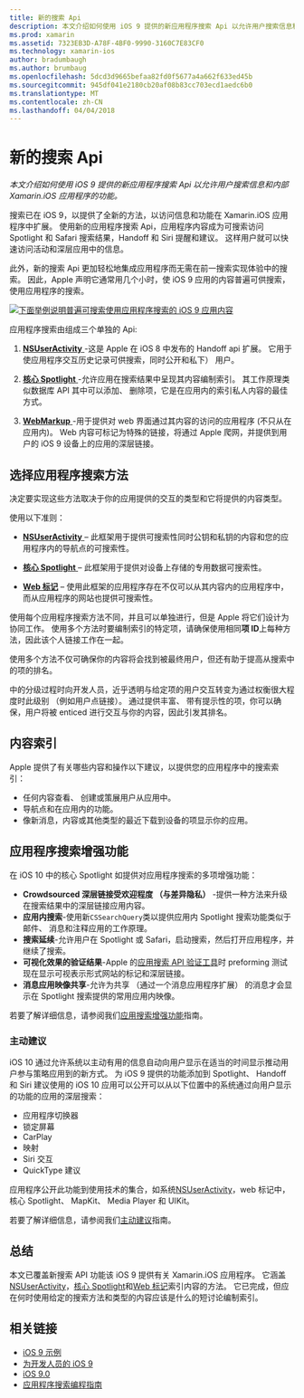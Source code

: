 ```yaml
---
title: 新的搜索 Api
description: 本文介绍如何使用 iOS 9 提供的新应用程序搜索 Api 以允许用户搜索信息和内部 Xamarin.iOS 应用程序的功能。
ms.prod: xamarin
ms.assetid: 7323EB3D-A78F-4BF0-9990-3160C7E83CF0
ms.technology: xamarin-ios
author: bradumbaugh
ms.author: brumbaug
ms.openlocfilehash: 5dcd3d9665befaa82fd0f5677a4a662f633ed45b
ms.sourcegitcommit: 945df041e2180cb20af08b83cc703ecd1aedc6b0
ms.translationtype: MT
ms.contentlocale: zh-CN
ms.lasthandoff: 04/04/2018
---
```

# <a name="new-search-apis"></a>新的搜索 Api

_本文介绍如何使用 iOS 9 提供的新应用程序搜索 Api 以允许用户搜索信息和内部 Xamarin.iOS 应用程序的功能。_

搜索已在 iOS 9，以提供了全新的方法，以访问信息和功能在 Xamarin.iOS 应用程序中扩展。 使用新的应用程序搜索 Api，应用程序内容成为可搜索访问 Spotlight 和 Safari 搜索结果，Handoff 和 Siri 提醒和建议。 这样用户就可以快速访问活动和深层应用中的信息。

此外，新的搜索 Api 更加轻松地集成应用程序而无需在前一搜索实现体验中的搜索。 因此，Apple 声明它通常用几个小时，使 iOS 9 应用的内容普遍可供搜索，使用应用程序的搜索。

[![](images/intro01.png "下面举例说明普遍可搜索使用应用程序搜索的 iOS 9 应用内容")](images/intro01.png#lightbox)

应用程序搜索由组成三个单独的 Api:

1. [**NSUserActivity** ](nsuseractivity.md) -这是 Apple 在 iOS 8 中发布的 Handoff api 扩展。 它用于使应用程序交互历史记录可供搜索，同时公开和私下） 用户。

2. [**核心 Spotlight** ](corespotlight.md) -允许应用在搜索结果中呈现其内容编制索引。 其工作原理类似数据库 API 其中可以添加、 删除项，它是在应用内的索引私人内容的最佳方式。

3. [**WebMarkup** ](web-markup.md) -用于提供对 web 界面通过其内容的访问的应用程序 (不只从在应用内)。 Web 内容可标记为特殊的链接，将通过 Apple 爬网，并提供到用户的 iOS 9 设备上的应用的深层链接。

## <a name="selecting-an-app-search-approach"></a>选择应用程序搜索方法

决定要实现这些方法取决于你的应用提供的交互的类型和它将提供的内容类型。

使用以下准则：

- [**NSUserActivity** ](nsuseractivity.md) – 此框架用于提供可搜索性同时公钥和私钥的内容和您的应用程序内的导航点的可搜索性。

- [**核心 Spotlight** ](corespotlight.md) – 此框架用于提供对设备上存储的专用数据可搜索性。

- [**Web 标记**](web-markup.md) – 使用此框架的应用程序存在不仅可以从其内容内的应用程序中，而从应用程序的网站也提供可搜索性。

使用每个应用程序搜索方法不同，并且可以单独进行，但是 Apple 将它们设计为协同工作。 使用多个方法时要编制索引的特定项，请确保使用相同**项 ID**上每种方法，因此该个人链接工作在一起。

使用多个方法不仅可确保你的内容将会找到被最终用户，但还有助于提高从搜索中的项的排名。

中的分级过程时向开发人员，近乎透明与给定项的用户交互转变为通过权衡很大程度时此级别 （例如用户点链接）。
通过提供丰富、 带有提示性的项，你可以确保，用户将被 enticed 进行交互与你的内容，因此引发其排名。

## <a name="what-content-to-index"></a>内容索引

Apple 提供了有关哪些内容和操作以下建议，以提供您的应用程序中的搜索索引：

 - 任何内容查看、 创建或策展用户从应用中。
 - 导航点和在应用内的功能。
 - 像新消息，内容或其他类型的最近下载到设备的项显示你的应用。

## <a name="app-search-enhancements"></a>应用程序搜索增强功能

在 iOS 10 中的核心 Spotlight 如提供对应用程序搜索的多项增强功能：

- **Crowdsourced 深层链接受欢迎程度 （与差异隐私）** -提供一种方法来升级在搜索结果中的深层链接应用内容。
- **应用内搜索**-使用新`CSSearchQuery`类以提供应用内 Spotlight 搜索功能类似于邮件、 消息和注释应用的工作原理。
- **搜索延续**-允许用户在 Spotlight 或 Safari，启动搜索，然后打开应用程序，并继续了搜索。
- **可视化效果的验证结果**-Apple 的[应用搜索 API 验证工具](https://search.developer.apple.com/appsearch-validation-tool)时 preforming 测试现在显示可视表示形式网站的标记和深层链接。
- **消息应用映像共享**-允许为共享 （通过一个消息应用程序扩展） 的消息才会显示在 Spotlight 搜索提供的常用应用内映像。

若要了解详细信息，请参阅我们[应用搜索增强功能](~/ios/platform/search/app-search-enhancements.md)指南。

### <a name="proactive-suggestions"></a>主动建议

iOS 10 通过允许系统以主动有用的信息自动向用户显示在适当的时间显示推动用户参与策略应用到的新方式。 为 iOS 9 提供的功能添加到 Spotlight、 Handoff 和 Siri 建议使用的 iOS 10 应用可以公开可以从以下位置中的系统通过向用户显示的功能的应用的深层搜索：

- 应用程序切换器
- 锁定屏幕
- CarPlay
- 映射
- Siri 交互
- QuickType 建议 

应用程序公开此功能到使用技术的集合，如系统[NSUserActivity](https://developer.xamarin.com/api/type/Foundation.NSUserActivity/)，web 标记中，核心 Spotlight、 MapKit、 Media Player 和 UIKit。

若要了解详细信息，请参阅我们[主动建议](~/ios/platform/search/proactive-suggestions.md)指南。

## <a name="summary"></a>总结

本文已覆盖新搜索 API 功能该 iOS 9 提供有关 Xamarin.iOS 应用程序。 它涵盖[NSUserActivity](nsuseractivity.md)，[核心 Spotlight](corespotlight.md)和[Web 标记](web-markup.md)索引内容的方法。 它已完成，但应在何时使用给定的搜索方法和类型的内容应该是什么的短讨论编制索引。



## <a name="related-links"></a>相关链接

- [iOS 9 示例](https://developer.xamarin.com/samples/ios/iOS9/)
- [为开发人员的 iOS 9](https://developer.apple.com/ios/pre-release/)
- [iOS 9.0](https://developer.apple.com/library/prerelease/ios/releasenotes/General/WhatsNewIniOS/Articles/iOS9.html)
- [应用程序搜索编程指南](https://developer.apple.com/library/prerelease/ios/documentation/General/Conceptual/AppSearch/index.html#//apple_ref/doc/uid/TP40016308)
